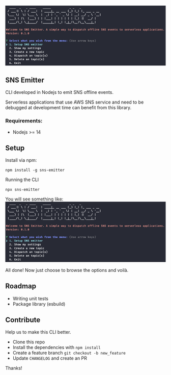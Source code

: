 ![enter image description here](https://raw.githubusercontent.com/tiagoguatierri/sns-emitter/main/lib/assets/header.png)
## SNS Emitter
CLI developed in Nodejs to emit SNS offline events.

Serverless applications that use AWS SNS service and need to be debugged at development time can benefit from this library.

### Requirements:

 - Nodejs >= 14

## Setup
Install via npm:

    npm install -g sns-emitter

Running the CLI

    npx sns-emitter

You will see something like:
![enter image description here](https://raw.githubusercontent.com/tiagoguatierri/sns-emitter/main/lib/assets/header.png)

All done!  Now just choose to browse the options and voilà.

## Roadmap
- Writing unit tests
- Package library (esbuild)

## Contribute
Help us to make this CLI better.

-   Clone this repo
-   Install the dependencies with  `npm install`
-   Create a feature branch  `git checkout -b new_feature`
-   Update `CHANGELOG` and create an PR

Thanks!
